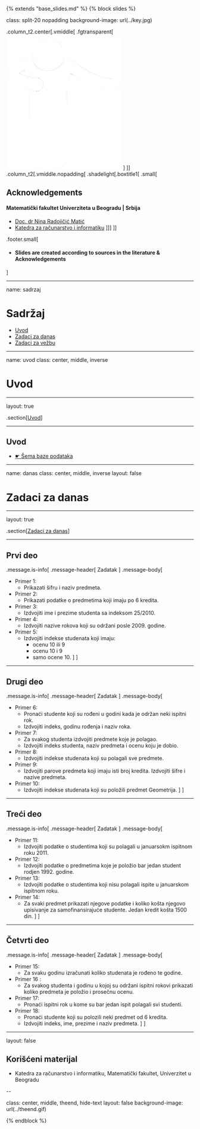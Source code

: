 {% extends "base_slides.md" %}
{% block slides %}


class: split-20 nopadding
background-image: url(../key.jpg)

.column_t2.center[.vmiddle[
.fgtransparent[
![:scale 80%](../zahvalnica.png)
]
]]
.column_t2[.vmiddle.nopadding[
.shadelight[.boxtitle1[
.small[
## Acknowledgements

#### Matematički fakultet Univerziteta u Beogradu | Srbija

- [Doc. dr Nina Radojičić Matić](http://poincare.matf.bg.ac.rs/~nina/)
- [Katedra za računarstvo i informatiku](http://www.racunarstvo.matf.bg.ac.rs)
]]]
]]

.footer.small[
- #### Slides are created according to sources in the literature & Acknowledgements
]
 
---
name: sadrzaj

# Sadržaj

- [Uvod](#uvod)
- [Zadaci za danas](#danas)
- [Zadaci za vežbu](#vezba)

---
name: uvod 
class: center, middle, inverse

# Uvod

---
layout: true

.section[[Uvod](#sadrzaj)]

---

## Uvod 

- <a target="_blank" rel="noopener noreferrer" href="../db/sema.html"> ☛ Šema baze podataka</a>

---
name: danas 
class: center, middle, inverse
layout: false

# Zadaci za danas

---
layout: true

.section[[Zadaci za danas](#sadrzaj)]

---

## Prvi deo

.message.is-info[
.message-header[
Zadatak
]
.message-body[
- Primer 1: 
    - Prikazati šifru i naziv predmeta.
- Primer 2: 
    - Prikazati podatke o predmetima koji imaju po 6 kredita.
- Primer 3: 
    - Izdvojiti ime i prezime studenta sa indeksom 25/2010.
- Primer 4: 
    - Izdvojiti nazive rokova koji su održani posle 2009. godine.
- Primer 5: 
    - Izdvojiti indekse studenata koji imaju:
        - ocenu 10 ili 9
        - ocenu 10 i 9
        - samo ocene 10.
]
]

---

## Drugi deo

.message.is-info[
.message-header[
Zadatak
]
.message-body[
- Primer 6: 
    - Pronaći studente koji su rođeni u godini kada je održan neki ispitni rok.
    - Izdvojiti indeks, godinu rođenja i naziv roka.
- Primer 7: 
    - Za svakog studenta izdvojiti predmete koje je polagao. 
    - Izdvojiti indeks studenta, naziv predmeta i ocenu koju je dobio.
- Primer 8: 
    - Izdvojiti indekse studenata koji su polagali sve predmete.
- Primer 9: 
    - Izdvojiti parove predmeta koji imaju isti broj kredita. Izdvojiti šifre i nazive predmeta.
- Primer 10: 
    - Izdvojiti indekse studenata koji su položili predmet Geometrija.
]
]

---

## Treći deo

.message.is-info[
.message-header[
Zadatak
]
.message-body[

- Primer 11: 
    - Izdvojiti podatke o studentima koji su polagali u januarsokm ispitnom roku 2011.
- Primer 12: 
    - Izdvojiti podatke o predmetima koje je položio bar jedan student rodjen 1992. godine.
- Primer 13: 
    - Izdvojiti podatke o studentima koji nisu polagali ispite u januarskom ispitnom roku.
- Primer 14: 
    - Za svaki predmet prikazati njegove podatke i koliko košta njegovo upisivanje za samofinansirajuće studente. Jedan kredit košta 1500 din.
]
]

---
## Četvrti deo

.message.is-info[
.message-header[
Zadatak
]
.message-body[
- Primer 15: 
    - Za svaku godinu izračunati koliko studenata je rođeno te godine.
- Primer 16 : 
    - Za svakog studenta i godinu u kojoj su održani ispitni rokovi prikazati koliko predmeta je položio i prosečnu ocenu.
- Primer 17: 
    - Pronaći ispitni rok u kome su bar jedan ispit polagali svi studenti.
- Primer 18: 
    - Pronaći studente koji su polozili neki predmet od 6 kredita. 
    - Izdvojiti indeks, ime, prezime i naziv predmeta.
]
]

---

layout: false

## Korišćeni materijal

- Katedra za računarstvo i informatiku, Matematički fakultet, Univerzitet u Beogradu

--

class: center, middle, theend, hide-text
layout: false
background-image: url(../theend.gif)

{% endblock %}